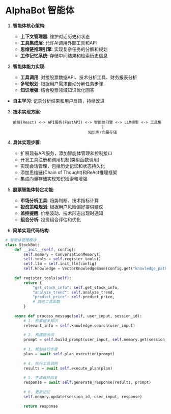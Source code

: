 # AlphaBot 智能体

1. **智能体核心架构**:
   - **上下文管理器**: 维护对话历史和状态
   - **工具集成层**: 允许AI调用外部工具和API
   - **思维链推理引擎**: 实现复杂任务的分解和规划
   - **工作记忆系统**: 存储中间结果和检索历史信息

2. **智能体能力实现**:

   - **工具调用**: 对接股票数据API、技术分析工具、财务报表分析
   - **多轮规划**: 根据用户需求自动分解任务步骤
   - **知识增强**: 结合股票领域知识优化回答

- **自主学习**: 记录分析结果和用户反馈，持续改进

3. **技术实现方案**:

   ```
   前端(React) <-> API服务(FastAPI) <-> 智能体引擎 <-> LLM模型 <-> 工具集
                                          |
                                    知识库/向量存储
   ```

4. **具体实现步骤**:

   - 扩展现有API服务，添加智能体管理和控制接口
   - 开发工具注册和调用机制(类似函数调用)
   - 实现会话管理，包括历史记忆和状态持久化
   - 添加思维链(Chain of Thought)和ReAct推理框架
   - 集成向量存储实现知识检索和增强

5. **股票智能体特定功能**:

   - **市场分析工具**: 趋势判断、技术指标计算
   - **投资策略规划**: 根据用户风险偏好提供建议
   - **监控提醒**: 价格波动、技术形态出现时通知
   - **组合分析**: 投资组合评估和优化

6. **简单实现代码结构**:

```python
# 智能体管理模块
class StockBot:
    def __init__(self, config):
        self.memory = ConversationMemory()
        self.tools = self.register_tools()
        self.llm = self.init_llm(config)
        self.knowledge = VectorKnowledgeBase(config.get("knowledge_path"))
    
    def register_tools(self):
        return {
            "get_stock_info": self.get_stock_info,
            "analyze_trend": self.analyze_trend,
            "predict_price": self.predict_price,
            # 其他工具函数
        }
    
    async def process_message(self, user_input, session_id):
        # 1. 检索相关知识
        relevant_info = self.knowledge.search(user_input)
        
        # 2. 构建提示词
        prompt = self.build_prompt(user_input, self.memory.get(session_id), relevant_info)
        
        # 3. 规划执行步骤
        plan = await self.plan_execution(prompt)
        
        # 4. 执行工具调用
        results = await self.execute_plan(plan)
        
        # 5. 生成最终回复
        response = await self.generate_response(results, prompt)
        
        # 6. 更新记忆
        self.memory.update(session_id, user_input, response)
        
        return response
```

